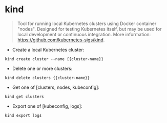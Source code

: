 # kind

> Tool for running local Kubernetes clusters using Docker container "nodes".
> Designed for testing Kubernetes itself, but may be used for local development or continuous integration.
> More information: <https://github.com/kubernetes-sigs/kind>.

- Create a local Kubernetes cluster:

`kind create cluster --name {{cluster-name}}`

- Delete one or more clusters:

`kind delete clusters {{cluster-name}}`

- Get one of [clusters, nodes, kubeconfig]:

`kind get clusters`

- Export one of [kubeconfig, logs]:

`kind export logs`
